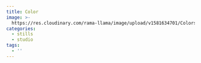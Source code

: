 ```yaml
---
title: Color
image: >-
  https://res.cloudinary.com/rama-llama/image/upload/v1581634701/Colors_lsjyum.jpg
categories:
  - stills
  - studio
tags:
  - ''
---
```


